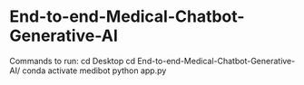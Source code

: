 # End-to-end-Medical-Chatbot-Generative-AI

Commands to run:
cd Desktop
cd End-to-end-Medical-Chatbot-Generative-AI/
conda activate medibot
python app.py     
